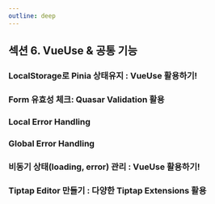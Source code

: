 ```yaml
---
outline: deep
---
```


## 섹션 6. VueUse & 공통 기능

### LocalStorage로 Pinia 상태유지 : VueUse 활용하기!

<!--@include: ./06/0601.md -->

### Form 유효성 체크: Quasar Validation 활용

<!--@include: ./06/0602.md -->

### Local Error Handling

<!--@include: ./06/0603.md -->

### Global Error Handling

<!--@include: ./06/0604.md -->

### 비동기 상태(loading, error) 관리 : VueUse 활용하기!

<!--@include: ./06/0605.md -->

### Tiptap Editor 만들기 : 다양한 Tiptap Extensions 활용

<!--@include: ./06/0606.md -->
